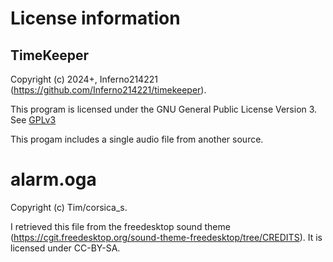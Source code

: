 # License information

## TimeKeeper

Copyright (c) 2024+, Inferno214221
(https://github.com/Inferno214221/timekeeper).

This program is licensed under the GNU General Public License Version 3.
See [GPLv3](./GPLv3.)

This progam includes a single audio file from another source.

# alarm.oga

Copyright (c) Tim/corsica_s.

I retrieved this file from the freedesktop sound theme
(https://cgit.freedesktop.org/sound-theme-freedesktop/tree/CREDITS).
It is licensed under CC-BY-SA.
